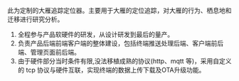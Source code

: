此为定制的大雁追踪定位器。主要用于大雁的定位追踪，对大雁的行为、栖息地和迁移进行研究分析。

1. 全程参与产品软硬件的研发，从设计研发到最后的量产。
2. 负责产品后端前端客户端的整体建设，包括终端推送处理后端、客户端前后端、管理页面前后端。
3. 由于硬件部分当时条件有限,没法移植成熟的协议(http、mqtt 等)，采用自定义的 tcp 协议与硬件互联，实现终端的数据上传下载及OTA升级功能。